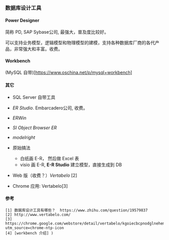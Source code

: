 ### 数据库设计工具

#### Power Designer

简称 PD, SAP Sybase公司, 最强大，普及度比较好。

可以支持业务模型，逻辑模型和物理模型的建模，支持各种数据库厂商的各代产品，非常强大和丰富。收费。

#### Workbench

(MySQL 自带)[https://www.oschina.net/p/mysql+workbench]

#### 其它

* SQL Server 自带工具

* *ER Studio*. Embarcadero公司, 收费。        

* *ERWin*

* *SI Object Browser ER*

* *modelright*

* 原始搞法
    * 白纸画 E-R， 然后做 Excel 表
    * visio 画 E-R, **E-R Studio** 建立模型，直接生成到 DB


* Web 版（收费？）*Vertabelo* [2] 

* Chrome 应用: Vertabelo[3]


#### 参考

    [1] 数据库设计工具有哪些？  https://www.zhihu.com/question/19579837
    [2] http://www.vertabelo.com/
    [3] https://chrome.google.com/webstore/detail/vertabelo/kgoiecbcpnodglnehemdbnkdmelhonec?utm_source=chrome-ntp-icon
    [4] [workbench 介绍] )






































